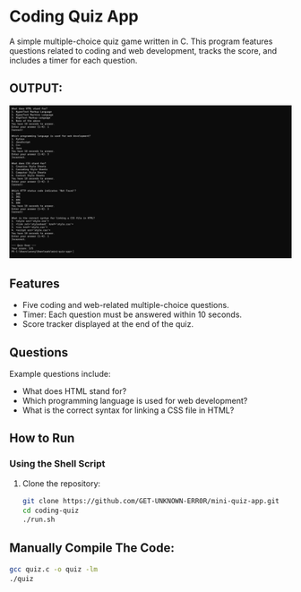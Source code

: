 # Coding Quiz App

A simple multiple-choice quiz game written in C. This program features questions related to coding and web development, tracks the score, and includes a timer for each question.

## OUTPUT:
![quiz Screenshot](quiz.png)

## Features
- Five coding and web-related multiple-choice questions.
- Timer: Each question must be answered within 10 seconds.
- Score tracker displayed at the end of the quiz.

## Questions
Example questions include:
- What does HTML stand for?
- Which programming language is used for web development?
- What is the correct syntax for linking a CSS file in HTML?

## How to Run

### Using the Shell Script
1. Clone the repository:
   ```bash
   git clone https://github.com/GET-UNKNOWN-ERR0R/mini-quiz-app.git
   cd coding-quiz
   ./run.sh
   
## Manually Compile The Code:
   ```bash
   gcc quiz.c -o quiz -lm
   ./quiz




